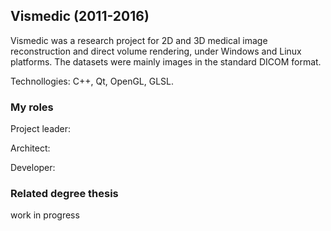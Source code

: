 ## Vismedic (2011-2016)

Vismedic was a research project for 2D and 3D medical image reconstruction and direct volume rendering, under Windows and Linux platforms. The datasets were mainly images in the standard DICOM format.

Technollogies: C++, Qt, OpenGL, GLSL.

### My roles

Project leader:

Architect:

Developer:

### Related degree thesis

work in progress



